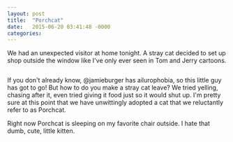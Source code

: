 ```yaml
---
layout: post
title:  "Porchcat"
date:   2015-06-20 03:41:48 -0000
categories:
---
```


We had an unexpected visitor at home tonight. A stray cat decided to set up shop outside the window like I've only ever seen in Tom and Jerry cartoons.

  <img src="http://static1.squarespace.com/static/521e80f7e4b0fe1b7d940134/521e831ce4b0bf248fe90ee7/5584dbcee4b0c1f0f9cc2122/1434770389146/Porchcat.png" alt=""/>


If you don't already know, @jamieburger has ailurophobia, so this little guy has got to go! But how to do you make a stray cat leave? We tried yelling, chasing after it, even tried giving it food just so it would shut up. I'm pretty sure at this point that we have unwittingly adopted a cat that we reluctantly refer to as Porchcat.

Right now Porchcat is sleeping on my favorite chair outside. I hate that dumb, cute, little kitten.
